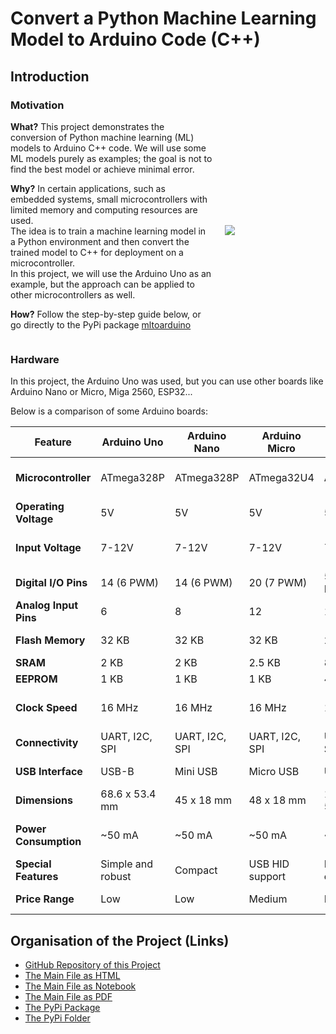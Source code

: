 # Convert a Python Machine Learning Model to Arduino Code (C++)
   
## Introduction

### Motivation

<div id="container" style="display: flex; gap: 20px; width: 100%;">
<div id="left_div" style="flex: 2;">
<b>What?</b>
    This project demonstrates the conversion of Python machine learning (ML) models to Arduino C++ code.  
    We will use some ML models purely as examples; the goal is not to find the best model or achieve minimal error.  

**Why?**
    In certain applications, such as embedded systems, small microcontrollers with limited memory and computing resources are used.  
    The idea is to train a machine learning model in a Python environment and then convert the trained model to C++ for deployment on a microcontroller.  
    In this project, we will use the Arduino Uno as an example, but the approach can be applied to other microcontrollers as well.  

**How?**
    Follow the step-by-step guide below, or go directly to the PyPi package [mltoarduino](https://pypi.org/search/?q=mltoarduino)
  </div>
  <div id="right_div" style="flex: 1; width: 50%; display: flex; align-items: center;">
    <img src="https://bouz1.github.io/fils/MLModelToArduinoCpp/illustration.png" > 
  </div>
</div>

### Hardware

In this project, the Arduino Uno was used, but you can use other boards like Arduino Nano or Micro, Miga 2560, ESP32...  

Below is a comparison of some Arduino boards:  

| Feature              | Arduino Uno   | Arduino Nano   | Arduino Micro  | Arduino Mega 2560 | ESP32               |
|----------------------|---------------|----------------|----------------|-------------------|---------------------|
| **Microcontroller**  | ATmega328P    | ATmega328P     | ATmega32U4     | ATmega2560        | Tensilica Xtensa LX6 |
| **Operating Voltage** | 5V           | 5V             | 5V             | 5V                | 3.3V               |
| **Input Voltage**    | 7-12V         | 7-12V          | 7-12V          | 7-12V             | 5V via USB or 7-12V |
| **Digital I/O Pins** | 14 (6 PWM)    | 14 (6 PWM)     | 20 (7 PWM)     | 54 (15 PWM)       | 34                 |
| **Analog Input Pins**| 6             | 8              | 12             | 16                | 18                 |
| **Flash Memory**     | 32 KB         | 32 KB          | 32 KB          | 256 KB            | Up to 16 MB        |
| **SRAM**             | 2 KB          | 2 KB           | 2.5 KB         | 8 KB              | 520 KB             |
| **EEPROM**           | 1 KB          | 1 KB           | 1 KB           | 4 KB              | None               |
| **Clock Speed**      | 16 MHz        | 16 MHz         | 16 MHz         | 16 MHz            | 240 MHz (dual-core)|
| **Connectivity**     | UART, I2C, SPI| UART, I2C, SPI | UART, I2C, SPI | UART, I2C, SPI    | Wi-Fi, Bluetooth   |
| **USB Interface**    | USB-B         | Mini USB       | Micro USB      | USB-B             | Micro USB          |
| **Dimensions**       | 68.6 x 53.4 mm| 45 x 18 mm     | 48 x 18 mm     | 101.52 x 53.3 mm  | 51 x 25.5 mm       |
| **Power Consumption**| ~50 mA        | ~50 mA         | ~50 mA         | ~70 mA            | Varies (~80-240 mA)|
| **Special Features** | Simple and robust | Compact      | USB HID support| High I/O count    | Wi-Fi and BLE      |
| **Price Range**      | Low           | Low            | Medium         | Medium            | Medium-High        |

## Organisation of the Project (Links)

- [GitHub Repository of this Project](https://github.com/bouz1/ML-Model-To-Arduino-Cpp)  
- [The Main File as HTML](https://bouz1.github.io/fils/MLModelToArduinoCpp/MLModelToArduinoCpp.html)  
- [The Main File as Notebook](https://github.com/bouz1/ML-Model-To-Arduino-Cpp/blob/main/notebooks/MLModelToArduinoCpp.ipynb)  
- [The Main File as PDF](https://bouz1.github.io/fils/MLModelToArduinoCpp/MLModelToArduinoCpp.pdf)  
- [The PyPi Package](https://pypi.org/project/mltoarduino/)  
- [The PyPi Folder](https://github.com/bouz1/PypiContributions/tree/main/mltoarduino)
